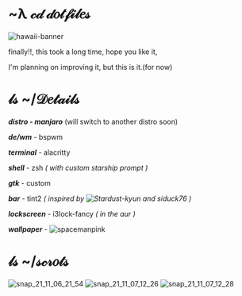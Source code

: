 # ~λ 𝒸𝒹 𝒹𝑜𝓉𝒻𝒾𝓁𝑒𝓈  


![hawaii-banner](https://user-images.githubusercontent.com/86827112/140635091-629cf2c1-6ac6-4060-bcd5-76720889407d.jpg)

finally!!, this took a long time, hope you like it, 

I'm planning on improving it, but this is it.(for now)

# 𝓁𝓈 ~/𝒟𝑒𝓉𝒶𝒾𝓁𝓈

***distro - manjaro*** (will switch to another distro soon)

***de/wm*** - bspwm

***terminal*** - alacritty

***shell*** - zsh _( with custom starship prompt )_

***gtk*** - custom

***bar*** - tint2 _( inspired by ![Stardust-kyun](https://github.com/Stardust-kyun) and siduck76 )_

***lockscreen*** - i3lock-fancy _( in the aur )_

***wallpaper*** - ![spacemanpink](https://user-images.githubusercontent.com/86827112/140635549-70a50423-cdc8-4455-91fe-5b083f51f739.png)

# 𝓁𝓈 ~/𝓈𝒸𝓇𝑜𝓉𝓈

![snap_21_11_06_21_54](https://user-images.githubusercontent.com/86827112/140635579-f18b42e2-0fa9-4236-ab3b-43cbedbe2170.png)
![snap_21_11_07_12_26](https://user-images.githubusercontent.com/86827112/140635613-44f3584d-e958-4bce-aa63-534e455ba7e0.png)
![snap_21_11_07_12_28](https://user-images.githubusercontent.com/86827112/140635655-b7b13329-920a-4986-8b55-43c3137d6e96.png)



